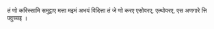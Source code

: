 तं णो करिस्सामि समुट्ठाए मत्ता मइमं अभयं विदित्ता तं जे णो करए एसोवरए, एत्थोवरए, एस अणगारे त्ति पवुच्चइ । 
